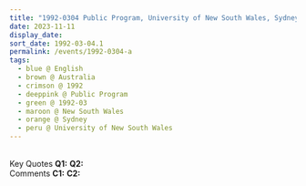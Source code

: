 ```yaml
---
title: "1992-0304 Public Program, University of New South Wales, Sydney, New South Wales, Australia"
date: 2023-11-11
display_date: 
sort_date: 1992-03-04.1
permalink: /events/1992-0304-a
tags:
  - blue @ English
  - brown @ Australia
  - crimson @ 1992
  - deeppink @ Public Program
  - green @ 1992-03
  - maroon @ New South Wales
  - orange @ Sydney
  - peru @ University of New South Wales
---
```


<br>

<wave-list>
  <list-title color="DarkSeaGreen" width="55">Key Quotes</list-title>
  <list-item color="BlanchedAlmond" width="280"><b>Q1:</b> <i></i></list-item>
  <list-item color="Lavender" width="280"><b>Q2:</b> <i></i></list-item>
</wave-list>

<br>

<wave-list>
  <list-title color="DarkSeaGreen" width="55">Comments</list-title>
  <list-item color="BlanchedAlmond" width="280"><b>C1:</b> <i></i></list-item>
  <list-item color="Lavender" width="280"><b>C2:</b> <i></i></list-item>
</wave-list>